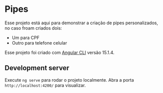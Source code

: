 # Pipes

Esse projeto está aqui para demonstrar a criação de pipes personalizados, no caso froam criados dois:
- Um para CPF
- Outro para telefone celular

Esse projeto foi criado com [Angular CLI](https://github.com/angular/angular-cli) versão 15.1.4.

## Development server

Execute `ng serve` para rodar o projeto localmente. Abra a porta `http://localhost:4200/` para visualizar.
